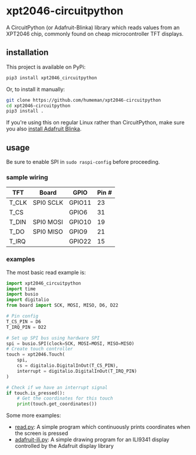 # xpt2046-circuitpython
A CircuitPython (or Adafruit-Blinka) library which reads values from an XPT2046 chip, commonly found on cheap microcontroller TFT displays.

## installation
This project is available on PyPi:
```sh
pip3 install xpt2046_circuitpython
```

Or, to install it manually:
```sh
git clone https://github.com/humeman/xpt2046-circuitpython
cd xpt2046-circuitpython
pip3 install .
```

If you're using this on regular Linux rather than CircuitPython, make sure you also [install Adafruit Blinka](https://learn.adafruit.com/circuitpython-on-raspberrypi-linux/installing-circuitpython-on-raspberry-pi).

## usage
Be sure to enable SPI in `sudo raspi-config` before proceeding.

### sample wiring

| TFT   | Board     | GPIO   | Pin # |
| ----- | --------- | ------ | ----- |
| T_CLK | SPI0 SCLK | GPIO11 | 23    |
| T_CS  |           | GPIO6  | 31    |
| T_DIN | SPI0 MOSI | GPIO10 | 19    |
| T_DO  | SPI0 MISO | GPIO9  | 21    |
| T_IRQ |           | GPIO22 | 15    |

### examples
The most basic read example is:
```py
import xpt2046_circuitpython
import time
import busio
import digitalio
from board import SCK, MOSI, MISO, D6, D22

# Pin config
T_CS_PIN = D6
T_IRQ_PIN = D22

# Set up SPI bus using hardware SPI
spi = busio.SPI(clock=SCK, MOSI=MOSI, MISO=MISO)
# Create touch controller
touch = xpt2046.Touch(
    spi, 
    cs = digitalio.DigitalInOut(T_CS_PIN),
    interrupt = digitalio.DigitalInOut(T_IRQ_PIN)
)

# Check if we have an interrupt signal
if touch.is_pressed():
    # Get the coordinates for this touch
    print(touch.get_coordinates())
```

Some more examples:
* [read.py](samples/read.py): A simple program which continuously prints coordinates when the screen is pressed
* [adafruit-ili.py](samples/adafruit-ili.py): A simple drawing program for an ILI9341 display controlled by the Adafruit display library
